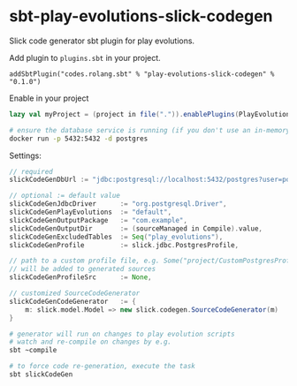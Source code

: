 # sbt-play-evolutions-slick-codegen

Slick code generator sbt plugin for play evolutions.

Add plugin to `plugins.sbt` in your project.

```
addSbtPlugin("codes.rolang.sbt" % "play-evolutions-slick-codegen" % "0.1.0")
```

Enable in your project
```scala
lazy val myProject = (project in file(".")).enablePlugins(PlayEvolutionsSlickCodeGenPlugin)
```

```bash
# ensure the database service is running (if you don't use an in-memory database), e.g.
docker run -p 5432:5432 -d postgres
```

Settings:
```scala
// required
slickCodeGenDbUrl := "jdbc:postgresql://localhost:5432/postgres?user=postgres",

// optional := default value
slickCodeGenJdbcDriver      := "org.postgresql.Driver",
slickCodeGenPlayEvolutions  := "default",
slickCodeGenOutputPackage   := "com.example",
slickCodeGenOutputDir       := (sourceManaged in Compile).value,
slickCodeGenExcludedTables  := Seq("play_evolutions"),
slickCodeGenProfile         := slick.jdbc.PostgresProfile,

// path to a custom profile file, e.g. Some("project/CustomPostgresProfile.scala")
// will be added to generated sources
slickCodeGenProfileSrc      := None,

// customized SourceCodeGenerator
slickCodeGenCodeGenerator   := {
    m: slick.model.Model => new slick.codegen.SourceCodeGenerator(m)
}
```

```bash
# generator will run on changes to play evolution scripts
# watch and re-compile on changes by e.g.
sbt ~compile

# to force code re-generation, execute the task
sbt slickCodeGen
```
